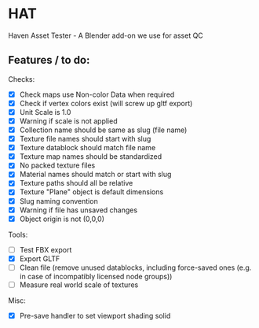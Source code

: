 # HAT
Haven Asset Tester - A Blender add-on we use for asset QC

## Features / to do:

Checks:

* [x] Check maps use Non-color Data when required
* [x] Check if vertex colors exist (will screw up gltf export)
* [x] Unit Scale is 1.0
* [x] Warning if scale is not applied
* [x] Collection name should be same as slug (file name)
* [x] Texture file names should start with slug
* [x] Texture datablock should match file name
* [x] Texture map names should be standardized
* [x] No packed texture files
* [x] Material names should match or start with slug
* [x] Texture paths should all be relative
* [x] Texture "Plane" object is default dimensions
* [x] Slug naming convention
* [x] Warning if file has unsaved changes
* [x] Object origin is not (0,0,0)

Tools:

* [ ] Test FBX export
* [x] Export GLTF
* [ ] Clean file (remove unused datablocks, including force-saved ones (e.g. in case of incompatibly licensed node groups))
* [ ] Measure real world scale of textures

Misc:

* [x] Pre-save handler to set viewport shading solid

